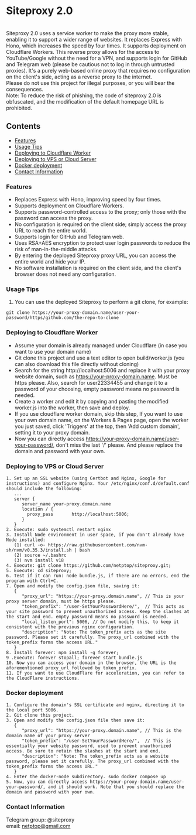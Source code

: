 # Siteproxy 2.0
<br>
Siteproxy 2.0 uses a service worker to make the proxy more stable, enabling it to support a wider range of websites. It replaces Express with Hono, which increases the speed by four times. It supports deployment on Cloudflare Workers. This reverse proxy allows for the access to YouTube/Google without the need for a VPN, and supports login for GitHub and Telegram web (please be cautious not to log in through untrusted proxies). It's a purely web-based online proxy that requires no configuration on the client's side, acting as a reverse proxy to the internet.
<br>
Please do not use this project for illegal purposes, or you will bear the consequences.
<br>
Note: To reduce the risk of phishing, the code of siteproxy 2.0 is obfuscated, and the modification of the default homepage URL is prohibited.

## Contents
- [Features](#features)
- [Usage Tips](#usage-tips)
- [Deploying to Cloudflare Worker](#deploying-to-cloudflare-worker)
- [Deploying to VPS or Cloud Server](#deploying-to-vps-or-cloud-server)
- [Docker deployment](#docker-deployment)
- [Contact Information](#contact-information)

### Features
- Replaces Express with Hono, improving speed by four times.
- Supports deployment on Cloudflare Workers.
- Supports password-controlled access to the proxy; only those with the password can access the proxy.
- No configuration is required on the client side; simply access the proxy URL to reach the entire world.
- Supports login for GitHub and Telegram web.
- Uses RSA+AES encryption to protect user login passwords to reduce the risk of man-in-the-middle attacks.
- By entering the deployed Siteproxy proxy URL, you can access the entire world and hide your IP.
- No software installation is required on the client side, and the client's browser does not need any configuration.

### Usage Tips
1. You can use the deployed Siteproxy to perform a git clone, for example:
```
git clone https://your-proxy-domain.name/user-your-password/https/github.com/the-repo-to-clone
```

### Deploying to Cloudflare Worker
- Assume your domain is already managed under Cloudflare (in case you want to use your domain name)
- Git clone this project and use a text editor to open build/worker.js (you can also download this file directly without cloning)
- Search for the string http://localhost:5006 and replace it with your proxy website domain, such as https://your-proxy-domain.name. Must be https please. Also, search for user22334455 and change it to a password of your choosing, empty password means no password is needed.
- Create a worker and edit it by copying and pasting the modified worker.js into the worker, then save and deploy.
- If you use cloudflare worker domain, skip this step, If you want to use your own domain name, on the Workers & Pages page, open the worker you just saved, click 'Triggers' at the top, then 'Add custom domain', setting it to your proxy domain.
- Now you can directly access https://your-proxy-domain.name/user-your-password/, don't miss the last '/' please. And please replace the domain and password with your own.

### Deploying to VPS or Cloud Server
```
1. Set up an SSL website (using Certbot and Nginx, Google for instructions) and configure Nginx. Your /etc/nginx/conf.d/default.conf should include the following:
   ...
   server {
      server_name your-proxy.domain.name
      location / {
        proxy_pass       http://localhost:5006;
      }
   }
2. Execute: sudo systemctl restart nginx
3. Install Node environment in user space, if you don't already have Node installed:
   (1) curl -o- https://raw.githubusercontent.com/nvm-sh/nvm/v0.35.3/install.sh | bash
   (2) source ~/.bashrc
   (3) nvm install v18
4. Execute: git clone https://github.com/netptop/siteproxy.git;
5. Execute: cd siteproxy;
6. Test if it can run: node bundle.js, if there are no errors, end the program with Ctrl+C.
7. Open and modify the config.json file, saving it:
   {
      "proxy_url": "https://your-proxy.domain.name", // This is your proxy server domain, must be https please.
      "token_prefix": "/user-SetYourPasswordHere/",  // This acts as your site password to prevent unauthorized access. Keep the slashes at the start and end. empty password means no password is needed.
      "local_listen_port": 5006, // Do not modify this, to keep it consistent with the previous nginx configuration.
      "description": "Note: The token_prefix acts as the site password. Please set it carefully. The proxy_url combined with the token_prefix forms the access URL."
   }
8. Install forever: npm install -g forever;
9 .Execute: forever stopall; forever start bundle.js
10. Now you can access your domain in the browser, the URL is the aforementioned proxy_url followed by token_prefix.
11. If you want to use CloudFlare for acceleration, you can refer to the CloudFlare instructions.
```
### Docker deployment
```
1. Configure the domain's SSL certificate and nginx, directing it to the local port 5006.
2. Git clone this project.
3. Open and modify the config.json file then save it:
   {
      "proxy_url": "https://your-proxy.domain.name", // This is the domain name of your proxy server
      "token_prefix": "/user-SetYourPasswordHere/",  // This is essentially your website password, used to prevent unauthorized access. Be sure to retain the slashes at the start and end.
      "description": "Note: The token_prefix acts as a website password, please set it carefully. The proxy_url combined with the token_prefix forms the access URL."
   }
4. Enter the docker-node subdirectory. sudo docker compose up
5. Now, you can directly access https://your-proxy-domain.name/user-your-password/, and it should work. Note that you should replace the domain and password with your own.
```
### Contact Information
Telegram group: @siteproxy
<br />
email: netptop@gmail.com
